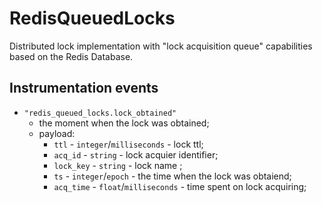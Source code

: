 # RedisQueuedLocks

Distributed lock implementation with "lock acquisition queue" capabilities based on the Redis Database.

## Instrumentation events

- `"redis_queued_locks.lock_obtained"`
  - the moment when the lock was obtained;
  - payload:
    - `ttl` - `integer`/`milliseconds` - lock ttl;
    - `acq_id` - `string` - lock acquier identifier;
    - `lock_key` - `string` - lock name ;
    - `ts` - `integer`/`epoch` - the time when the lock was obtaiend;
    - `acq_time` - `float`/`milliseconds` - time spent on lock acquiring;
